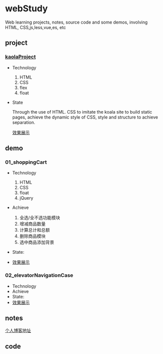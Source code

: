 # webStudy
Web learning projects, notes, source code and some demos, involving HTML, CSS,js,less,vue,es, etc 

## project

### [kaolaProject](https://sparkparis.github.io/webStudy/kaolaProject/index.html)

- Technology

  1. HTML
  2. CSS
  3. flex
  4. float

- State

  Through the use of HTML. CSS to imitate the koala site to build static pages, achieve the dynamic style of CSS, style and structure to achieve separation.

   [效果展示](https://sparkparis.github.io/webStudy/kaolaProject/index.html)

## demo
### 01_shoppingCart
- Technology
  1. HTML
  2. CSS
  3. float
  4. jQuery
- Achieve
  1. 全选/全不选功能模块
  2. 增减商品数量
  3. 计算总计和总额
  4. 删除商品模块
  5. 选中商品添加背景
- State:

- [效果展示]()
### 02_elevatorNavigationCase
- Technology
- Achieve
- State:
- [效果展示]()
## notes
[个人博客地址](https://sparkparis.github.io/)
## code


